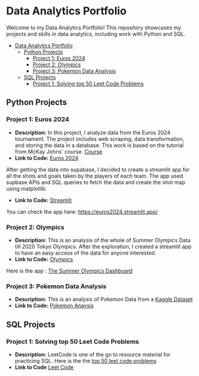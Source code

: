 # Data Analytics Portfolio

Welcome to my Data Analytics Portfolio! This repository showcases my projects and skills in data analytics, including work with Python and SQL.

- [Data Analytics Portfolio](#data-analytics-portfolio)
	- [Python Projects](#python-projects)
		- [Project 1: Euros 2024](#project-1-euros-2024)
		- [Project 2: Olympics](#project-2-olympics)
		- [Project 3: Pokemon Data Analysis](#project-3-pokemon-data-analysis)
	- [SQL Projects](#sql-projects)
		- [Project 1: Solving top 50 Leet Code Problems](#project-1-solving-top-50-leet-code-problems)



## Python Projects
### Project 1: Euros 2024
- **Description:** In this project, I analyze data from the Euros 2024 tournament. The project includes web scraping, data transformation, and storing the data in a database. This work is based on the tutorial from McKay Johns' course. [Course](https://mckay-s-site.thinkific.com) 
- **Link to Code:** [Euros 2024](https://github.com/probablyvivek/Data-Analytics-Portfolio/tree/main/Python-Projects/Euros)

After getting the data into supabase, I decided to create a streamlit app for all the shots and goals taken by the players of each team.
The app used supbase APIs and SQL queries to fetch the data and create the shot map using matplotlib.
- **Link to Code:** [Streamlit](https://github.com/probablyvivek/Streamlit)

You can check the app here: https://euros2024.streamlit.app/
  
### Project 2: Olympics
- **Description:** This is an analysis of the whole of Summer Olympics Data till 2020 Tokyo Olympics. After the exploration, I created a streamlit app to have an easy access of the data for anyone interested.
- **Link to Code:** [Olympics](https://github.com/probablyvivek/Data-Analytics-Portfolio/tree/main/Python-Projects/Olympics)

Here is the app : [The Summer Olympics Dashboard](https://summerolympics.streamlit.app/)

### Project 3: Pokemon Data Analysis
- **Description:** This is an analysis of Pokemon Data from a [Kaggle Dataset](https://www.kaggle.com/datasets/abcsds/pokemon)
- **Link to Code:** [Pokemon Anaysis](https://github.com/probablyvivek/Data-Analytics-Portfolio/tree/main/Python%20Projects/Pokemon%20Analysis)



## SQL Projects
### Project 1: Solving top 50 Leet Code Problems
- **Description:** LeetCode is one of the go to resource material for practicing SQL. Here is the the [top 50 leet code problems](https://leetcode.com/studyplan/top-sql-50/)
- **Link to Code** [Leet Code](https://github.com/probablyvivek/Data-Analytics-Portfolio/blob/main/SQL-Projects/Leet%20Code/Top50%20Problems.md)

